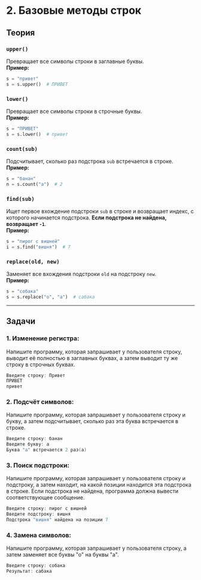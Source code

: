 # 2. Базовые методы строк
## Теория

### `upper()`
Превращает все символы строки в заглавные буквы.  
	**Пример:**
```python
s = "привет"
s = s.upper()  # ПРИВЕТ
```

###  `lower()`
Превращает все символы строки в строчные буквы.  
	**Пример:**
```python
s = "ПРИВЕТ"
s = s.lower()  # привет
```

### `count(sub)`
Подсчитывает, сколько раз подстрока `sub` встречается в строке.  
	**Пример:**
```python
s = "банан"
n = s.count("а")  # 2
```

### `find(sub)`
Ищет первое вхождение подстроки `sub` в строке и возвращает индекс, с которого начинается подстрока. **Если подстрока не найдена, возвращает `-1`**.  
	**Пример:**
```python
s = "пирог с вишней"
i = s.find("вишня")  # 7
```

### `replace(old, new)`
Заменяет все вхождения подстроки `old` на подстроку `new`.  
   **Пример:**
```python
s = "собака"
s = s.replace("о", "а")  # сабака
``` 

---
## Задачи
### 1. Изменение регистра:
Напишите программу, которая запрашивает у пользователя строку, выводит её полностью в заглавных буквах, а затем выводит ту же строку в строчных буквах.
```cpp
Введите строку: Привет
ПРИВЕТ
привет
```

### 2. Подсчёт символов:
Напишите программу, которая запрашивает у пользователя строку и букву, а затем подсчитывает, сколько раз эта буква встречается в строке.
```cpp
Введите строку: банан
Введите букву: а
Буква "а" встречается 2 раз(а)
```

### 3. Поиск подстроки:
Напишите программу, которая запрашивает у пользователя строку и подстроку, а затем находит, на какой позиции находится эта подстрока в строке. Если подстрока не найдена, программа должна вывести соответствующее сообщение.
```cpp
Введите строку: пирог с вишней
Введите подстроку: вишня
Подстрока "вишня" найдена на позиции 7
```

### 4. Замена символов:
Напишите программу, которая запрашивает у пользователя строку, а затем заменяет все буквы "о" на буквы "а".
```cpp
Введите строку: собака
Результат: сабака
```
